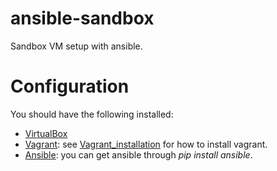 # ansible-sandbox
Sandbox VM setup with ansible.


# Configuration

You should have the following installed:
- [VirtualBox]
- [Vagrant]: see [Vagrant_installation] for how to install vagrant.
- [Ansible]: you can get ansible through *pip install ansible*.

[VirtualBox]:https://www.virtualbox.org
[Vagrant]:http://www.vagrantup.com/
[Vagrant_installation]:http://docs.vagrantup.com/v2/installation/index.html
[Ansible]:http://docs.ansible.com/
